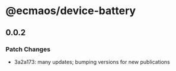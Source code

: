# @ecmaos/device-battery

## 0.0.2

### Patch Changes

- 3a2a173: many updates; bumping versions for new publications
